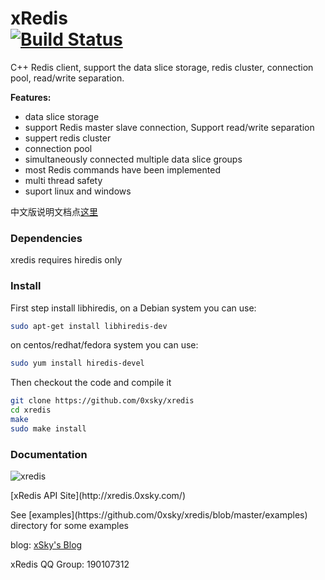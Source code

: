 xRedis   
[![Build Status](https://travis-ci.org/freeeyes/PSS.svg?branch=master)](https://travis-ci.org/freeeyes/PSS)
======

C++ Redis client, support the data slice storage, redis cluster, connection pool, read/write separation.

**Features:**
* data slice storage
* support Redis master slave connection, Support read/write separation
* suppert redis cluster
* connection pool
* simultaneously connected multiple data slice groups  
* most Redis commands have been implemented
* multi thread safety
* suport linux and windows

中文版说明文档点[这里](https://github.com/0xsky/xredis/blob/master/README-cn.md)

### Dependencies

xredis requires hiredis only

### Install

First step install libhiredis, on a Debian system you can use:

```bash
sudo apt-get install libhiredis-dev
```

on centos/redhat/fedora system you can use:
```bash
sudo yum install hiredis-devel
```

Then checkout the code and compile it
```bash
git clone https://github.com/0xsky/xredis
cd xredis
make
sudo make install
```

### Documentation
![xredis](http://xredis.0xsky.com/pic/xredis_0.png)
<p>[xRedis API Site](http://xredis.0xsky.com/) 
<p>See [examples](https://github.com/0xsky/xredis/blob/master/examples) directory for some examples

<p>blog: <a href="http://www.0xsky.com/">xSky's Blog</a>
<p>xRedis QQ Group: 190107312

